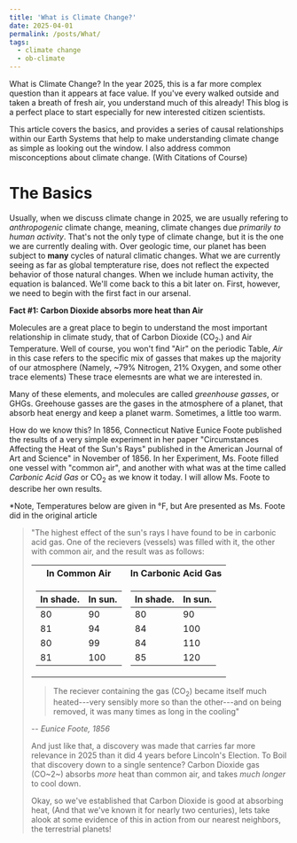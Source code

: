 ```yaml
---
title: 'What is Climate Change?'
date: 2025-04-01
permalink: /posts/What/
tags:
  - climate change
  - ob-climate
---
```


What is Climate Change? In the year 2025, this is a far more complex question than it appears at face value. 
If you've every walked outside and taken a breath of fresh air, you understand much of this already!
This blog is a perfect place to start especially for new interested citizen scientists.

This article covers the basics, and provides a series of causal relationships within our Earth Systems that 
help to make understanding climate change as simple as looking out the window. I also address common misconceptions about climate change. 
(With Citations of Course)

The Basics
======

Usually, when we discuss climate change in 2025, we are usually refering to *anthropogenic* climate change, meaning, climate changes due *primarily to human activity*.
That's not the only type of climate change, but it is the one we are currently dealing with. Over geologic time, our planet has been subject to **many** cycles of natural climatic changes. 
What we are currently seeing as far as global tempterature rise, does not reflect the expected behavior of those natural changes. When we include human activity, the equation is balanced. 
We'll come back to this a bit later on. First, however, we need to begin with the first fact in our arsenal. 

**Fact #1: Carbon Dioxide absorbs more heat than Air**

Molecules are a great place to begin to understand the most important relationship in climate study, that of Carbon Dioxide (CO<sub>2</sub>.) and Air Temperature. Well of course, you won't find "Air" on the periodic Table,
*Air* in this case refers to the specific mix of gasses that makes up the majority of our atmosphere (Namely, ~79% Nitrogen, 21% Oxygen, and some other trace elements) These trace elemesnts are what we are interested in. 

Many of these elements, and molecules are called *greenhouse gasses*, or GHGs. Greehouse gasses are the gases in the atmosphere of a planet, that absorb heat energy and keep a planet warm. 
Sometimes, a little too warm.

How do we know this? In 1856, Connecticut Native Eunice Foote published the results of a very simple experiment in her paper "Circumstances Affecting the Heat of the Sun's Rays" published in the American Journal of Art and Science" in November of 1856. In her Experiment, Ms. Foote filled one vessel with "common air", and another with what was at the time called *Carbonic Acid Gas* or CO<sub>2</sub> as we know it today. I will allow Ms. Foote to describe her own results.

*Note, Temperatures below are given in °F, but Are presented as Ms. Foote did in the original article

> "The highest effect of the sun's rays I have found to be in carbonic acid gas.
> One of the recievers (vessels) was filled with it, the other with common air, and the result was as follows:
> <table>
  <tr><th>In Common Air </th><th>In Carbonic Acid Gas</th></tr>
  <tr><td>

  |In shade.| In sun. |
  |--|--|
  |80| 90|
  |81| 94|
  |80| 99|
  |81| 100|

  </td><td>

  |In shade.| In sun.|
  |--|--|
  |80| 90|
  |84| 100|
  |84| 110|
  |85| 120|

  </td></tr> </table>

> The reciever containing the gas (CO<sub>2</sub>) became itself much heated---very sensibly more so than the other---and on being removed, it was many times as long in the cooling" 
>
 -- <cite>Eunice Foote, 1856</cite>

And just like that, a discovery was made that carries far more relevance in 2025 than it did 4 years before Lincoln's Election. To Boil that discovery down to a single sentence?
Carbon Dioxide gas (CO~2~) absorbs *more* heat than common air, and takes *much longer* to cool down. 

Okay, so we've established that Carbon Dioxide is good at absorbing heat, (And that we've known it for nearly two centuries), lets take alook at some evidence of this in action from our nearest neighbors, 
the terrestrial planets!






